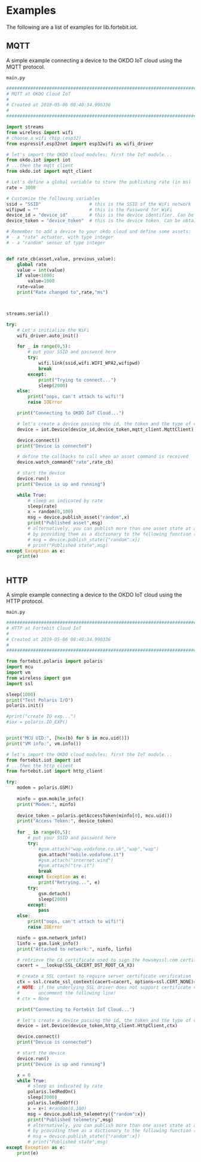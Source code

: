 # Examples

The following are a list of examples for lib.fortebit.iot.

## MQTT


A simple example connecting a device to the OKDO IoT cloud using the MQTT protocol.



```main.py```

```python
################################################################################
# MQTT at OKDO Cloud IoT
#
# Created at 2019-05-06 08:40:34.990336
#
################################################################################

import streams
from wireless import wifi
# choose a wifi chip (esp32)
from espressif.esp32net import esp32wifi as wifi_driver

# let's import the OKDO cloud modules; first the IoT module...
from okdo.iot import iot
# ...then the mqtt client
from okdo.iot import mqtt_client

# Let's define a global variable to store the publishing rate (in ms)
rate = 3000

# Customize the following variables
ssid = "SSID"                  # this is the SSID of the WiFi network
wifipwd = ""                   # this is the Password for WiFi
device_id = "device_id"        # this is the device identifier. Can be obtained from the OKDO cloud dashboard
device_token = "device_token"  # this is the device token. Can be obtained from the OKDO cloud dashboard

# Remember to add a device to your okdo cloud and define some assets:
# - a "rate" actuator, with type integer
# - a "random" sensor of type integer


def rate_cb(asset,value, previous_value):
    global rate
    value = int(value)
    if value<1000:
        value=1000
    rate=value
    print("Rate changed to",rate,"ms")



streams.serial()

try:
    # Let's initialize the WiFi
    wifi_driver.auto_init()

    for _ in range(0,5):
        # put your SSID and password here
        try:
            wifi.link(ssid,wifi.WIFI_WPA2,wifipwd)
            break
        except:
            print("Trying to connect...")
            sleep(2000)
    else:
        print("oops, can't attach to wifi!")
        raise IOError

    print("Connecting to OKDO IoT Cloud...")

    # let's create a device passing the id, the token and the type of client
    device = iot.Device(device_id,device_token,mqtt_client.MqttClient)

    device.connect()
    print("Device is connected")

    # define the callbacks to call when an asset command is received
    device.watch_command("rate",rate_cb)

    # start the device
    device.run()
    print("Device is up and running")

    while True:
        # sleep as indicated by rate
        sleep(rate)
        x = random(0,100)
        msg = device.publish_asset("random",x)
        print("Published asset",msg)
        # alternatively, you can publish more than one asset state at a time 
        # by providing them as a dictionary to the following function (uncomment to test)
        # msg = device.publish_state({"random":x})
        # print("Published state",msg)
except Exception as e:
    print(e)



```
## HTTP


A simple example connecting a device to the OKDO IoT cloud using the HTTP protocol.




```main.py```

```python
################################################################################
# HTTP at Fortebit Cloud IoT
#
# Created at 2019-05-06 08:40:34.990336
#
################################################################################

from fortebit.polaris import polaris
import mcu
import vm
from wireless import gsm
import ssl

sleep(1000)
print("Test Polaris I/O")
polaris.init()

#print("create IO exp...")
#iox = polaris.IO_EXP()


print("MCU UID:", [hex(b) for b in mcu.uid()])
print("VM info:", vm.info())

# let's import the OKDO cloud modules; first the IoT module...
from fortebit.iot import iot
# ...then the http client
from fortebit.iot import http_client

try:
    modem = polaris.GSM()
    
    minfo = gsm.mobile_info()
    print("Modem:", minfo)
    
    device_token = polaris.getAccessToken(minfo[0], mcu.uid())
    print("Access Token:", device_token)
    
    for _ in range(0,5):
        # put your SSID and password here
        try:
            #gsm.attach("wap.vodafone.co.uk","wap","wap")
            gsm.attach("mobile.vodafone.it")
            #gsm.attach("internet.wind")
            #gsm.attach("tre.it")
            break
        except Exception as e:
            print("Retrying...", e)
        try:
            gsm.detach()
            sleep(2000)
        except:
            pass
    else:
        print("oops, can't attach to wifi!")
        raise IOError

    ninfo = gsm.network_info()
    linfo = gsm.link_info()
    print("Attached to network:", ninfo, linfo)

    # retrieve the CA certificate used to sign the howsmyssl.com certificate
    cacert = __lookup(SSL_CACERT_DST_ROOT_CA_X3)

    # create a SSL context to require server certificate verification
    ctx = ssl.create_ssl_context(cacert=cacert, options=ssl.CERT_NONE)#ssl.CERT_REQUIRED | ssl.SERVER_AUTH)
    # NOTE: if the underlying SSL driver does not support certificate validation
    #       uncomment the following line!
    # ctx = None

    print("Connecting to Fortebit IoT Cloud...")

    # let's create a device passing the id, the token and the type of client
    device = iot.Device(device_token,http_client.HttpClient,ctx)

    device.connect()
    print("Device is connected")

    # start the device
    device.run()
    print("Device is up and running")

    x = 0
    while True:
        # sleep as indicated by rate
        polaris.ledRedOn()
        sleep(3000)
        polaris.ledRedOff()
        x = x+1 #random(0,100)
        msg = device.publish_telemetry({"random":x})
        print("Published telemetry",msg)
        # alternatively, you can publish more than one asset state at a time 
        # by providing them as a dictionary to the following function (uncomment to test)
        # msg = device.publish_state({"random":x})
        # print("Published state",msg)
except Exception as e:
    print(e)




```
<!--stackedit_data:
eyJoaXN0b3J5IjpbMTg4NDM5MjI5OF19
-->